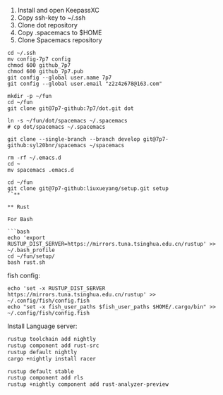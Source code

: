 1. Install and open KeepassXC
2. Copy ssh-key to ~/.ssh
3. Clone dot repository
4. Copy .spacemacs to $HOME
5. Clone Spacemacs repository


```shell
cd ~/.ssh
mv config-7p7 config
chmod 600 github_7p7
chmod 600 github_7p7.pub
git config --global user.name 7p7
git config --global user.email "z2z4z678@163.com"

mkdir -p ~/fun
cd ~/fun
git clone git@7p7-github:7p7/dot.git dot

ln -s ~/fun/dot/spacemacs ~/.spacemacs
# cp dot/spacemacs ~/.spacemacs

git clone --single-branch --branch develop git@7p7-github:syl20bnr/spacemacs ~/spacemacs

rm -rf ~/.emacs.d
cd ~
mv spacemacs .emacs.d

cd ~/fun
git clone git@7p7-github:liuxueyang/setup.git setup
``**

** Rust

For Bash

```bash
echo 'export RUSTUP_DIST_SERVER=https://mirrors.tuna.tsinghua.edu.cn/rustup' >> ~/.bash_profile
cd ~/fun/setup/
bash rust.sh
```

fish config:
```fish
echo 'set -x RUSTUP_DIST_SERVER https://mirrors.tuna.tsinghua.edu.cn/rustup' >> ~/.config/fish/config.fish
echo "set -x fish_user_paths $fish_user_paths $HOME/.cargo/bin" >> ~/.config/fish/config.fish
```

Install Language server:

```bash
rustup toolchain add nightly
rustup component add rust-src
rustup default nightly
cargo +nightly install racer

rustup default stable
rustup component add rls
rustup +nightly component add rust-analyzer-preview
```
